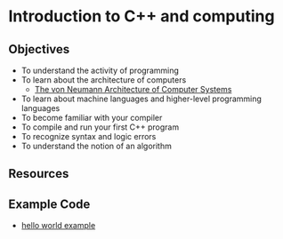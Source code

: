 # Introduction to C++ and computing
## Objectives
* To understand the activity of programming
* To learn about the architecture of computers
  * [The von Neumann Architecture of Computer Systems]
* To learn about machine languages and higher-level programming languages
* To become familiar with your compiler
* To compile and run your first C++ program
* To recognize syntax and logic errors
* To understand the notion of an algorithm

## Resources
## Example Code
* [hello world example]


[hello world example]: <examples/hello>

[The von Neumann Architecture of Computer
Systems]:<http://www-scf.usc.edu/~inf520/downloads/The%20von%20Neumann%20Architecture%20of%20Computer%20Systems.pdf>
